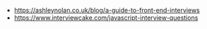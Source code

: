 - https://ashleynolan.co.uk/blog/a-guide-to-front-end-interviews
- https://www.interviewcake.com/javascript-interview-questions
